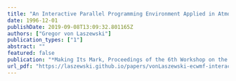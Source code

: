 ```yaml
---
title: "An Interactive Parallel Programming Environment Applied in Atmospheric Science"
date: 1996-12-01
publishDate: 2019-09-08T13:09:32.801165Z
authors: ["Gregor von Laszewski"]
publication_types: ["1"]
abstract: ""
featured: false
publication: "*Making Its Mark, Proceedings of the 6th Workshop on the Use of Parallel Processors in Meteorology*"
url_pdf: "https://laszewski.github.io/papers/vonLaszewski-ecwmf-interactive.pdf"
---
```


